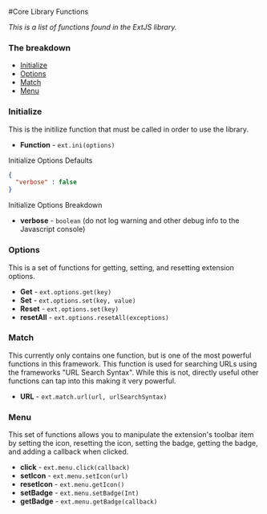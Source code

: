 #Core Library Functions

_This is a list of functions found in the ExtJS library._
### The breakdown
* [Initialize](documentation/core-library-functions#initialize)
* [Options](documentation/core-library-functions#options)
* [Match](documentation/core-library-functions#match)
* [Menu](documentation/core-library-functions#menu)


### Initialize
This is the initilize function that must be called in order to use the library.
* **Function** - `ext.ini(options)`

Initialize Options Defaults
```json
{
  "verbose" : false
}
```
Initialize Options Breakdown

* **verbose** - `boolean` (do not log warning and other debug info to the Javascript console)


### Options
This is a set of functions for getting, setting, and resetting extension options.
* **Get** - `ext.options.get(key)`
* **Set** - `ext.options.set(key, value)`
* **Reset** - `ext.options.set(key)`
* **resetAll** - `ext.options.resetAll(exceptions)`


### Match
This currently only contains one function, but is one of the most powerful functions in this framework. This function is used for searching URLs using the frameworks "URL Search Syntax". While this is not, directly useful other functions can tap into this making it very powerful.
* **URL** - `ext.match.url(url, urlSearchSyntax)`


### Menu
This set of functions allows you to manipulate the extension's toolbar item by setting the icon, resetting the icon, setting the badge, getting the badge, and adding a callback when clicked.
* **click** - `ext.menu.click(callback)`
* **setIcon** - `ext.menu.setIcon(url)`
* **resetIcon** - `ext.menu.getIcon()`
* **setBadge** - `ext.menu.setBadge(Int)`
* **getBadge** - `ext.menu.getBadge(callback)`
